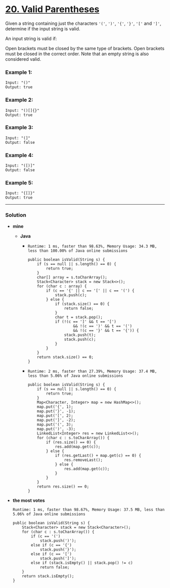 # [20. Valid Parentheses](https://leetcode.com/problems/valid-parentheses/)

Given a string containing just the characters `'('`, `')'`, `'{'`, `'}'`, `'['` and `']'`, determine if the input string is valid.

An input string is valid if:

Open brackets must be closed by the same type of brackets.
Open brackets must be closed in the correct order.
Note that an empty string is also considered valid.

### Example 1:
```
Input: "()"
Output: true
```

### Example 2:
```
Input: "()[]{}"
Output: true
```

### Example 3:
```
Input: "(]"
Output: false
```

### Example 4:
```
Input: "([)]"
Output: false
```

### Example 5:
```
Input: "{[]}"
Output: true
```

---

### Solution
* **mine**
  * **Java** 
    
     * `Runtime: 1 ms, faster than 98.63%, Memory Usage: 34.3 MB, less than 100.00% of Java online submissions`
       ```
       public boolean isValid(String s) {
           if (s == null || s.length() == 0) {
               return true;
           }
           char[] array = s.toCharArray();
           Stack<Character> stack = new Stack<>();
           for (char c : array) {
               if (c == '{' || c == '[' || c == '(') {
                   stack.push(c);
               } else {
                   if (stack.size() == 0) {
                       return false;
                   }
                   char t = stack.pop();
                   if (!(c == ']' && t == '[')
                           && !(c == ')' && t == '(')
                           && !(c == '}' && t == '{')) {
                       stack.push(t);
                       stack.push(c);
                   }
               }
           }
           return stack.size() == 0;
       }
       ```
       
     * `Runtime: 2 ms, faster than 27.39%, Memory Usage: 37.4 MB, less than 5.06% of Java online submissions`
       ```
       public boolean isValid(String s) {
           if (s == null || s.length() == 0) {
               return true;
           }
           Map<Character, Integer> map = new HashMap<>();
           map.put('{', 1);
           map.put('}', -1);
           map.put('[', 2);
           map.put(']', -2);
           map.put('(', 3);
           map.put(')', -3);
           LinkedList<Integer> res = new LinkedList<>();
           for (char c : s.toCharArray()) {
               if (res.size() == 0) {
                   res.add(map.get(c));
               } else {
                   if (res.getLast() + map.get(c) == 0) {
                       res.removeLast();
                   } else {
                       res.add(map.get(c));
                   }
               }
           }
           return res.size() == 0;
       }
       ```
     
* **the most votes** 

  `Runtime: 1 ms, faster than 98.67%, Memory Usage: 37.5 MB, less than 5.06% of Java online submissions`
  ```
  public boolean isValid(String s) {
      Stack<Character> stack = new Stack<Character>();
      for (char c : s.toCharArray()) {
          if (c == '(')
              stack.push(')');
          else if (c == '{')
              stack.push('}');
          else if (c == '[')
              stack.push(']');
          else if (stack.isEmpty() || stack.pop() != c)
              return false;
      }
      return stack.isEmpty();
  }
  ```
